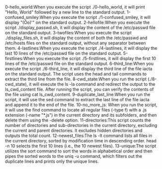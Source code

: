  0-hello_world:When you execute the script ./0-hello_world, it will print "Hello, World" followed by a new line to the standard output.
1-confused_smiley:When you execute the script ./1-confused_smiley, it will display "(Ôo)'" on the standard output.
2-hellofile:When you execute the script ./display_passwd.sh, it will display the content of the /etc/passwd file on the standard output.
3-twofiles:When you execute the script ./display_files.sh, it will display the content of both the /etc/passwd and /etc/hosts files on the standard output, without any separator between them.
4-lastlines:When you execute the script ./4-lastlines, it will display the last 10 lines of the /etc/passwd file on the standard output.
5-firstlines:When you execute the script ./5-firstlines, it will display the first 10 lines of the /etc/passwd file on the standard output.
 6-third_line:When you execute the script ./6-third_line, it will display the third line of the file iacta on the standard output. The script uses the head and tail commands to extract the third line from the file.
8-cwd_state:When you run the script (./8-cwd_state), it will execute the ls -la command and redirect the output to the ls_cwd_content file. After running the script, you can verify the contents of the file using cat ls_cwd_content.
9-duplicate_last_line:When you run the script, it will use the sed command to extract the last line of the file iacta and append it to the end of the file.
10-no_more_js: When you run the script, it will use the find command to locate all regular files (-type f) with a .js extension (-name "*.js") in the current directory and its subfolders, and then delete them using the -delete option.
11-directories:This script counts the number of directories and sub-directories in the current directory, excluding the current and parent directories. It excludes hidden directories and outputs the total count.
12-newest_files:The ls -lt command lists all files in the current directory, sorted by modification time in descending order.
head -n 10 selects the first 10 lines (i.e., the 10 newest files).
13-unique:The script utilizes the sort command to sort the words in alphabetical order and then pipes the sorted words to the uniq -u command, which filters out the duplicate lines and prints only the unique lines.
